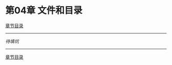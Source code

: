 <h1 id=file_notes>
    第04章 文件和目录
</h1>

[章节目录](../../README.md#title_ch04 "返回章节目录")

---

*待填坑*

---

[章节目录](../../README.md#title_ch04 "返回章节目录")

